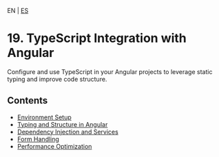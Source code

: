 <!-- MULTILANGUAJE MENU START -->
EN | [ES](https://lckpig.gitbook.io/es-practical-dev-handbook/typescript/integration-angular)
<!-- MULTILANGUAJE MENU END -->

# 19. TypeScript Integration with Angular

Configure and use TypeScript in your Angular projects to leverage static typing and improve code structure.

## Contents
* [Environment Setup](environment-setup.md)
* [Typing and Structure in Angular](typing-structure.md)
* [Dependency Injection and Services](dependency-injection.md)
* [Form Handling](form-handling.md)
* [Performance Optimization](performance-optimization.md) 